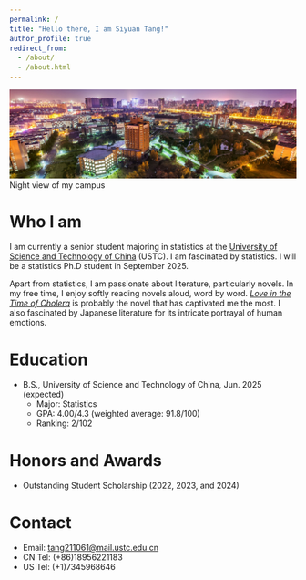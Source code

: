 ```yaml
---
permalink: /
title: "Hello there, I am Siyuan Tang!"
author_profile: true
redirect_from: 
  - /about/
  - /about.html
---
```


![USTC night view.](/images/en.ustc.edu.cn.jpeg)
Night view of my campus

Who I am
======
I am currently a senior student majoring in statistics at the [University of Science and Technology of China](https://en.ustc.edu.cn/) (USTC). I am fascinated by statistics. I will be a statistics Ph.D student in September 2025.

Apart from statistics, I am passionate about literature, particularly novels. In my free time, I enjoy softly reading novels aloud, word by word. [*Love in the Time of Cholera*](https://en.wikipedia.org/wiki/Love_in_the_Time_of_Cholera) is probably the novel that has captivated me the most. I also fascinated by Japanese literature for its intricate portrayal of human emotions.

Education
======
* B.S., University of Science and Technology of China, Jun. 2025 (expected)
  *  Major: Statistics
  *  GPA: 4.00/4.3 (weighted average: 91.8/100)
  *  Ranking: 2/102

Honors and Awards
======
* Outstanding Student Scholarship (2022, 2023, and 2024)

Contact
======
* Email: tang211061@mail.ustc.edu.cn
* CN Tel: (+86)18956221183
* US Tel: (+1)7345968646
